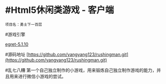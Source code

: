 # #Html5休闲类游戏 - 客户端

	项目名：勇士下一百层
	
#游戏引擎

[egret-5.1.10](http://www.egret.com/downloads/engine.html)
	
#源码地址
[https://github.com/yangyang123/rushingman.git](https://github.com/yangyang123/rushingman.git)


#乱七八糟
	第一个自己独立制作的小游戏，用来锻炼自己独立制作游戏的能力，并且用来进行微信小游戏的尝试。
	